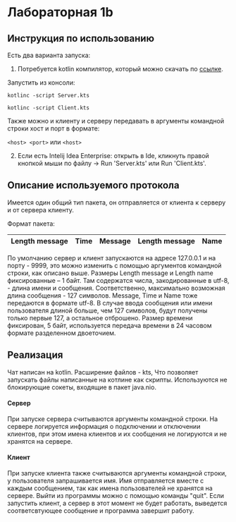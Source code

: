 # Лабораторная 1b
## Инструкция по использованию
Есть два варианта запуска:

1. Потребуется kotlin компилятор, который можно скачать по  [ссылке](https://kotlinlang.org/docs/tutorials/command-line.html).

Запустить из консоли:


`kotlinc -script Server.kts`

`kotlinc -script Client.kts`


Также можно и клиенту и серверу передавать в аргументы командной строки хост и порт в формате:

`<host> <port>` или `<host>`

2. Если есть Intelij Idea Enterprise: открыть в Ide, кликнуть правой кнопкой мыши по файлу -> Run 'Server.kts' или Run 'Client.kts'.
## Описание используемого протокола
Имеется один общий тип пакета, он отправляется от клиента к серверу и от сервера клиенту.

Формат пакета:

Length message | Time  | Message | Length message | Name
--|--|--|--|--

По умолчанию сервер и клиент запускаются на адресе 127.0.0.1 и на порту - 9999, это можно изменить с помощью аргументов командной строки, как описано выше. 
Размеры Length message и Length name фиксированные – 1 байт. Там содержатся числа, закодированные в utf-8, - длина имени и сообщения. Соответственно, максимально возможная длина сообщения - 127 символов. Message, Time и Name тоже передаются в формате utf-8. В случае ввода сообщения или имени пользователя длиной больше, чем 127 символов, будут получены только первые 127, а остальное отброшено. Размер времени фиксирован, 5 байт, используется передача времени в 24 часовом формате разделенном двоеточием. 

## Реализация 
Чат написан на kotlin. Расширение файлов - kts, Что позволяет запускать файлы написанные на котлине как скрипты. Используются не блокирующие сокеты, входящие в пакет java.nio.
#### Сервер
При запуске сервера считываются аргументы командной строки. На сервере логируется информация о подключении и отключении клиентов, при этом имена клиентов и их сообщения не логируются и не хранятся на сервере. 
#### Клиент 
При запуске клиента также считываются аргументы командной строки, у пользователя запрашивается имя. Имя отправляется вместе с каждым сообщением, так как имена пользователей не хранятся на сервере. Выйти из программы можно с помощью команды "quit". Если запустить клиент, а сервер в этот момент не будет работать, выведется соответсвтующее сообщение и программа завершит работу.
